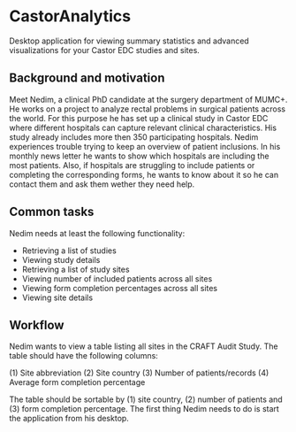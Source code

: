 # CastorAnalytics
Desktop application for viewing summary statistics and advanced visualizations for your Castor EDC studies and sites.

## Background and motivation
Meet Nedim, a clinical PhD candidate at the surgery department of MUMC+. He works on a project to analyze rectal 
problems in surgical patients across the world. For this purpose he has set up a clinical study in Castor EDC where
different hospitals can capture relevant clinical characteristics. His study already includes more then 350 participating
hospitals. Nedim experiences trouble trying to keep an overview of patient inclusions. In his monthly news letter he
wants to show which hospitals are including the most patients. Also, if hospitals are struggling to include patients or
completing the corresponding forms, he wants to know about it so he can contact them and ask them wether they need help.

## Common tasks
Nedim needs at least the following functionality:

- Retrieving a list of studies
- Viewing study details
- Retrieving a list of study sites
- Viewing number of included patients across all sites
- Viewing form completion percentages across all sites
- Viewing site details

## Workflow
Nedim wants to view a table listing all sites in the CRAFT Audit Study. The table should have the following columns:

(1) Site abbreviation
(2) Site country
(3) Number of patients/records
(4) Average form completion percentage

The table should be sortable by (1) site country, (2) number of patients and (3) form completion percentage. The first
thing Nedim needs to do is start the application from his desktop. 
